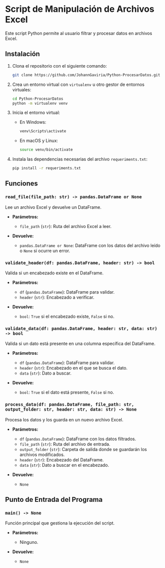 # Script de Manipulación de Archivos Excel

Este script Python permite al usuario filtrar y procesar datos en archivos Excel.

## Instalación

1. Clona el repositorio con el siguiente comando:
    ```bash
    git clone https://github.com/JohannGaviria/Python-ProcesarDatos.git
    ```

2. Crea un entorno virtual con `virtualenv` u otro gestor de entornos virtuales:
    ```bash
    cd Python-ProcesarDatos
    python -m virtualenv venv
    ```

3. Inicia el entorno virtual:
    - En Windows:
        ```bash
        venv\Scripts\activate
        ```
    - En macOS y Linux:
        ```bash
        source venv/bin/activate
        ```

4. Instala las dependencias necesarias del archivo `requeriments.txt`:
    ```bash
    pip install -r requeriments.txt
    ```

## Funciones

### `read_file(file_path: str) -> pandas.DataFrame or None`

Lee un archivo Excel y devuelve un DataFrame.

- **Parámetros:**
    - `file_path` (`str`): Ruta del archivo Excel a leer.

- **Devuelve:**
    - `pandas.DataFrame or None`: DataFrame con los datos del archivo leído o `None` si ocurre un error.

### `validate_header(df: pandas.DataFrame, header: str) -> bool`

Valida si un encabezado existe en el DataFrame.

- **Parámetros:**
    - `df` (`pandas.DataFrame`): DataFrame para validar.
    - `header` (`str`): Encabezado a verificar.

- **Devuelve:**
    - `bool`: `True` si el encabezado existe, `False` si no.

### `validate_data(df: pandas.DataFrame, header: str, data: str) -> bool`

Valida si un dato está presente en una columna específica del DataFrame.

- **Parámetros:**
    - `df` (`pandas.DataFrame`): DataFrame para validar.
    - `header` (`str`): Encabezado en el que se busca el dato.
    - `data` (`str`): Dato a buscar.

- **Devuelve:**
    - `bool`: `True` si el dato está presente, `False` si no.

### `process_data(df: pandas.DataFrame, file_path: str, output_folder: str, header: str, data: str) -> None`

Procesa los datos y los guarda en un nuevo archivo Excel.

- **Parámetros:**
    - `df` (`pandas.DataFrame`): DataFrame con los datos filtrados.
    - `file_path` (`str`): Ruta del archivo de entrada.
    - `output_folder` (`str`): Carpeta de salida donde se guardarán los archivos modificados.
    - `header` (`str`): Encabezado del DataFrame.
    - `data` (`str`): Dato a buscar en el encabezado.

- **Devuelve:**
    - `None`

## Punto de Entrada del Programa

### `main() -> None`

Función principal que gestiona la ejecución del script.

- **Parámetros:**
    - Ninguno.

- **Devuelve:**
    - `None`
